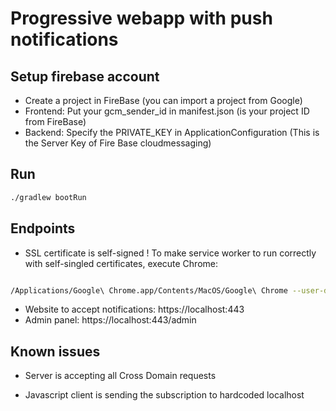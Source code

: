 
# Progressive webapp with push notifications

## Setup firebase account

 - Create a project in FireBase (you can import a project from Google)
 - Frontend: Put your gcm_sender_id in manifest.json (is your project ID from FireBase)
 - Backend: Specify the PRIVATE_KEY in ApplicationConfiguration (This is the Server Key of Fire Base cloudmessaging)

## Run
```bash
./gradlew bootRun
```

## Endpoints

- SSL certificate is self-signed ! To make service worker to run correctly with self-singled certificates, execute Chrome:

```bash

/Applications/Google\ Chrome.app/Contents/MacOS/Google\ Chrome --user-data-dir=/tmp/foo --ignore-certificate-errors --unsafely-treat-insecure-origin-as-secure=https://localhost:443

```

- Website to accept notifications: https://localhost:443
- Admin panel: https://localhost:443/admin


## Known issues
 - Server is accepting all Cross Domain requests
 
 - Javascript client is sending the subscription to hardcoded localhost
 
